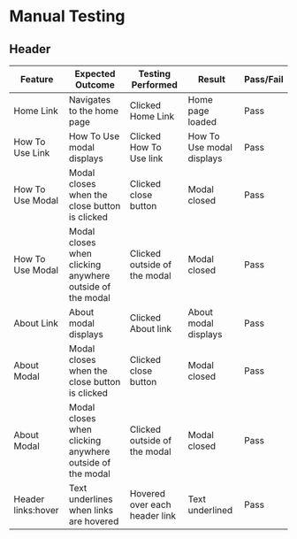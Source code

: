 # Manual Testing

## Header

| Feature | Expected Outcome | Testing Performed | Result | Pass/Fail |
| ------- | ---------------- | ----------------- | ------ | --------- |
| Home Link | Navigates to the home page | Clicked Home Link | Home page loaded | Pass |
| How To Use Link | How To Use modal displays | Clicked How To Use link | How To Use modal displays | Pass |
| How To Use Modal | Modal closes when the close button is clicked | Clicked close button | Modal closed | Pass |
| How To Use Modal | Modal closes when clicking anywhere outside of the modal | Clicked outside of the modal | Modal closed | Pass |
| About Link | About modal displays | Clicked About link | About modal displays | Pass |
| About Modal | Modal closes when the close button is clicked | Clicked close button | Modal closed | Pass |
| About Modal | Modal closes when clicking anywhere outside of the modal | Clicked outside of the modal | Modal closed | Pass |
| Header links:hover | Text underlines when links are hovered | Hovered over each header link | Text underlined | Pass |

